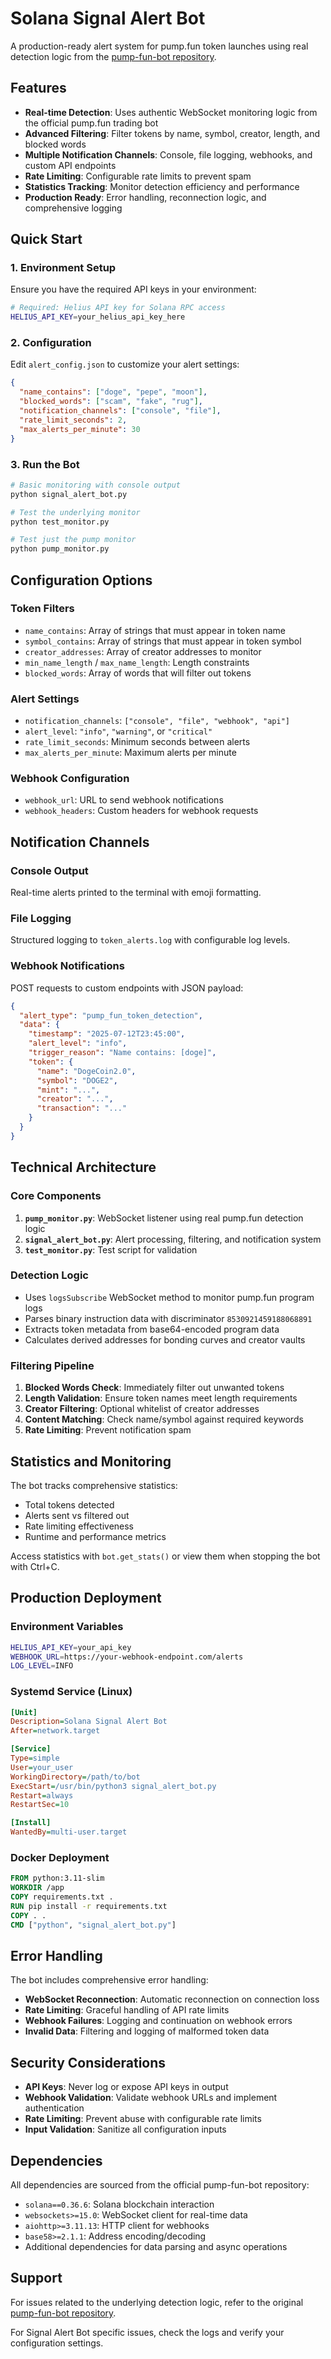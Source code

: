 # Solana Signal Alert Bot

A production-ready alert system for pump.fun token launches using real detection logic from the [pump-fun-bot repository](https://github.com/chainstacklabs/pump-fun-bot).

## Features

- **Real-time Detection**: Uses authentic WebSocket monitoring logic from the official pump.fun trading bot
- **Advanced Filtering**: Filter tokens by name, symbol, creator, length, and blocked words
- **Multiple Notification Channels**: Console, file logging, webhooks, and custom API endpoints
- **Rate Limiting**: Configurable rate limits to prevent spam
- **Statistics Tracking**: Monitor detection efficiency and performance
- **Production Ready**: Error handling, reconnection logic, and comprehensive logging

## Quick Start

### 1. Environment Setup
Ensure you have the required API keys in your environment:

```bash
# Required: Helius API key for Solana RPC access
HELIUS_API_KEY=your_helius_api_key_here
```

### 2. Configuration
Edit `alert_config.json` to customize your alert settings:

```json
{
  "name_contains": ["doge", "pepe", "moon"],
  "blocked_words": ["scam", "fake", "rug"],
  "notification_channels": ["console", "file"],
  "rate_limit_seconds": 2,
  "max_alerts_per_minute": 30
}
```

### 3. Run the Bot

```bash
# Basic monitoring with console output
python signal_alert_bot.py

# Test the underlying monitor
python test_monitor.py

# Test just the pump monitor
python pump_monitor.py
```

## Configuration Options

### Token Filters
- `name_contains`: Array of strings that must appear in token name
- `symbol_contains`: Array of strings that must appear in token symbol  
- `creator_addresses`: Array of creator addresses to monitor
- `min_name_length` / `max_name_length`: Length constraints
- `blocked_words`: Array of words that will filter out tokens

### Alert Settings
- `notification_channels`: `["console", "file", "webhook", "api"]`
- `alert_level`: `"info"`, `"warning"`, or `"critical"`
- `rate_limit_seconds`: Minimum seconds between alerts
- `max_alerts_per_minute`: Maximum alerts per minute

### Webhook Configuration
- `webhook_url`: URL to send webhook notifications
- `webhook_headers`: Custom headers for webhook requests

## Notification Channels

### Console Output
Real-time alerts printed to the terminal with emoji formatting.

### File Logging
Structured logging to `token_alerts.log` with configurable log levels.

### Webhook Notifications
POST requests to custom endpoints with JSON payload:

```json
{
  "alert_type": "pump_fun_token_detection",
  "data": {
    "timestamp": "2025-07-12T23:45:00",
    "alert_level": "info",
    "trigger_reason": "Name contains: [doge]",
    "token": {
      "name": "DogeCoin2.0",
      "symbol": "DOGE2",
      "mint": "...",
      "creator": "...",
      "transaction": "..."
    }
  }
}
```

## Technical Architecture

### Core Components

1. **`pump_monitor.py`**: WebSocket listener using real pump.fun detection logic
2. **`signal_alert_bot.py`**: Alert processing, filtering, and notification system
3. **`test_monitor.py`**: Test script for validation

### Detection Logic
- Uses `logsSubscribe` WebSocket method to monitor pump.fun program logs
- Parses binary instruction data with discriminator `8530921459188068891`
- Extracts token metadata from base64-encoded program data
- Calculates derived addresses for bonding curves and creator vaults

### Filtering Pipeline
1. **Blocked Words Check**: Immediately filter out unwanted tokens
2. **Length Validation**: Ensure token names meet length requirements
3. **Creator Filtering**: Optional whitelist of creator addresses
4. **Content Matching**: Check name/symbol against required keywords
5. **Rate Limiting**: Prevent notification spam

## Statistics and Monitoring

The bot tracks comprehensive statistics:
- Total tokens detected
- Alerts sent vs filtered out
- Rate limiting effectiveness
- Runtime and performance metrics

Access statistics with `bot.get_stats()` or view them when stopping the bot with Ctrl+C.

## Production Deployment

### Environment Variables
```bash
HELIUS_API_KEY=your_api_key
WEBHOOK_URL=https://your-webhook-endpoint.com/alerts
LOG_LEVEL=INFO
```

### Systemd Service (Linux)
```ini
[Unit]
Description=Solana Signal Alert Bot
After=network.target

[Service]
Type=simple
User=your_user
WorkingDirectory=/path/to/bot
ExecStart=/usr/bin/python3 signal_alert_bot.py
Restart=always
RestartSec=10

[Install]
WantedBy=multi-user.target
```

### Docker Deployment
```dockerfile
FROM python:3.11-slim
WORKDIR /app
COPY requirements.txt .
RUN pip install -r requirements.txt
COPY . .
CMD ["python", "signal_alert_bot.py"]
```

## Error Handling

The bot includes comprehensive error handling:
- **WebSocket Reconnection**: Automatic reconnection on connection loss
- **Rate Limiting**: Graceful handling of API rate limits
- **Webhook Failures**: Logging and continuation on webhook errors
- **Invalid Data**: Filtering and logging of malformed token data

## Security Considerations

- **API Keys**: Never log or expose API keys in output
- **Webhook Validation**: Validate webhook URLs and implement authentication
- **Rate Limiting**: Prevent abuse with configurable rate limits
- **Input Validation**: Sanitize all configuration inputs

## Dependencies

All dependencies are sourced from the official pump-fun-bot repository:
- `solana==0.36.6`: Solana blockchain interaction
- `websockets>=15.0`: WebSocket client for real-time data
- `aiohttp>=3.11.13`: HTTP client for webhooks
- `base58>=2.1.1`: Address encoding/decoding
- Additional dependencies for data parsing and async operations

## Support

For issues related to the underlying detection logic, refer to the original [pump-fun-bot repository](https://github.com/chainstacklabs/pump-fun-bot).

For Signal Alert Bot specific issues, check the logs and verify your configuration settings.